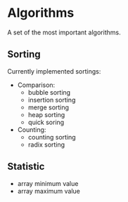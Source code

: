 # Algorithms

A set of the most important algorithms.

## Sorting
Currently implemented sortings:
+ Comparison:
    - bubble sorting
    - insertion sorting
    - merge sorting
    - heap sorting
    - quick soring
+ Counting:
    - counting sorting
    - radix sorting
## Statistic
+ array minimum value
+ array maximum value